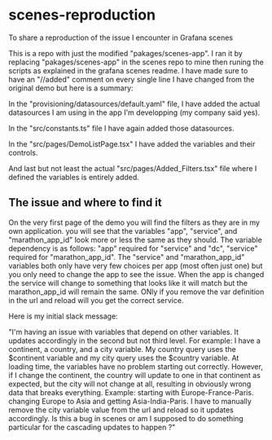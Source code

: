 # scenes-reproduction
To share a reproduction of the issue I encounter in Grafana scenes


This is a repo with just the modified "pakages/scenes-app". I ran it by replacing "pakages/scenes-app" in the scenes repo to mine then runing the scripts as explained in the grafana scenes readme.
I have made sure to have an "//added" comment on every single line I have changed from the original demo but here is a summary: 

In the "provisioning/datasources/default.yaml" file, I have added the actual datasources I am using in the app I'm developping (my company said yes).

In the "src/constants.ts" file I have again added those datasources.

In the "src/pages/DemoListPage.tsx" I have added the variables and their controls.

And last but not least the actual "src/pages/Added_Filters.tsx" file where I defined the variables is entirely added.


## The issue and where to find it
On the very first page of the demo you will find the filters as they are in my own application. you will see that the variables "app", "service", and "marathon_app_id" look more or less the same as they should. The variable dependency is as follows: "app" required for "service" and "dc", "service" required for "marathon_app_id". The "service" and "marathon_app_id" variables both only have very few choices per app (most often just one) but you only need to change the app to see the issue. When the app is changed the service will change to something that looks like it will match but the marathon_app_id will remain the same. ONly if you remove the var definition in the url and reload will you get the correct service.

Here is my initial slack message:

"I'm having an issue with variables that depend on other variables. It updates accordingly in the second but not third level.
For example: I have a continent, a country, and a city variable. My country query uses the $continent variable and my city query uses the $country variable.
At loading time, the variables have no problem starting out correctly. However, if I change the continent, the country will update to one in that continent as expected, but the city will not change at all, resulting in obviously wrong data that breaks everything.
Example: starting with Europe-France-Paris. changing Europe to Asia and getting Asia-India-Paris.
I have to manually remove the city variable value from the url and reload so it updates accordingly. Is this a bug in scenes or am I supposed to do something particular for the cascading updates to happen ?"
